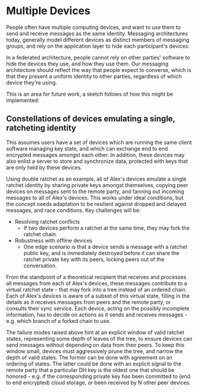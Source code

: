 # Multiple Devices

People often have multiple computing devices, and want to use them to send and receive messages as the same identity. Messaging architectures today, generally model different devices as distinct members of messaging groups, and rely on the application layer to hide each participant's devices.

In a federated architecture, people cannot rely on other parties' software to hide the devices they use, and how they use them. Our messaging architecture should reflect the way that people expect to converse, which is that they present a uniform identity to other parties, regardless of which device they're using.

This is an area for future work, a sketch follows of how this might be implemented:

## Constellations of devices emulating a single, ratcheting identity
This assumes users have a set of devices which are running the same client software managing key state, and which can exchange end to end encrypted messages amongst each other. In addition, these devices may also enlist a server to store and synchronize data, protected with keys that are only held by these devices.

Using double ratchet as an example, all of Alex's devices emulate a single ratchet identity by sharing private keys amongst themselves, copying peer devices on messages sent to the remote party, and fanning out incoming messages to all of Alex's devices. This works under ideal conditions, but the concept needs adaptation to be resilient against dropped and delayed messages, and race conditions. Key challenges will be:

- Resolving ratchet conflicts
	- If two devices perform a ratchet at the same time, they may fork the ratchet chain. 
- Robustness with offline devices
	- One edge scenario is that a device sends a message with a ratchet public key, and is immediately destroyed before it can share the ratchet private key with its peers, locking peers out of the conversation.

From the standpoint of a theoretical recipient that receives and processes all messages from each of Alex's devices, these messages contribute to a virtual ratchet state - that may fork into a tree instead of an ordered chain. Each of Alex's devices is aware of a subset of this virtual state, filling in the details as it receives messages from peers and the remote party, or consults their sync service. Each device, acting on the possibly incomplete information, has to decide on actions as it sends and receives messages - e.g. which branch of a forked chain to use.

The failure modes raised above hint at an explicit window of valid ratchet states, representing some depth of leaves of the tree, to ensure devices can send messages without depending on data from their peers. To keep this window small, devices must aggressively prune the tree, and narrow the depth of valid states. The former can be done with agreement on an ordering of states. The latter could be done with an explicit signal to the remote party that a particular DH key is the oldest one that should be honored - e.g. if the corresponding private key has been committed to (end to end encrypted) cloud storage, or been received by N other peer devices.
